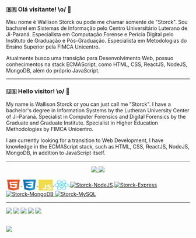### 🇧🇷 Olá visitante! \o/ 👋

Meu nome é Wallison Storck ou pode me chamar somente de "Storck". Sou bacharel em Sistemas de Informação pelo Centro Universitário Luterano de Ji-Paraná. Especialista em Computação Forense e Perícia Digital pelo Instituto de Graduação e Pós-Graduação. Especialista em Metodologias do Ensino Superior pela FIMCA Unicentro.

Atualmente busco uma transição para Desenvolvimento Web, possuo conhecimentos na stack ECMAScript, como HTML, CSS, ReactJS, NodeJS, MongoDB, além do próprio JavaScript.

---

### 🇺🇸 Hello visitor! \o/ 👋

My name is Wallison Storck or you can just call me "Storck". I have a bachelor's degree in Information Systems by the Lutheran University Center of Ji-Paraná. Specialist in Computer Forensics and Digital Forensics by the Graduate and Graduate Institute. Specialist in Higher Education Methodologies by FIMCA Unicentro.

I am currently looking for a transition to Web Development, I have knowledge in the ECMAScript stack, such as HTML, CSS, ReactJS, NodeJS, MongoDB, in addition to JavaScript itself.

---

<div align="center">
<a href="https://github.com/wallisonstorck">
<img height="180em" src="https://github-readme-stats.vercel.app/api?username=wallisonstorck&show_icons=true&theme=default&include_all_commits=true&count_private=true"/>
<img height="180em" src="https://github-readme-stats.vercel.app/api/top-langs/?username=wallisonstorck&layout=compact&langs_count=7&theme=default"/>
</div>

<div style="display: inline_block"><br>
<img align="center" alt="Storck-HTML" height="30" width="40" src="https://raw.githubusercontent.com/devicons/devicon/master/icons/html5/html5-original.svg">
<img align="center" alt="Storck-CSS" height="30" width="40" src="https://raw.githubusercontent.com/devicons/devicon/master/icons/css3/css3-original.svg">
<img align="center" alt="Storck-Js" height="30" width="40" src="https://raw.githubusercontent.com/devicons/devicon/master/icons/javascript/javascript-plain.svg">
<!-- <img align="center" alt="Storck-Ts" height="30" width="40" src="https://raw.githubusercontent.com/devicons/devicon/master/icons/typescript/typescript-plain.svg"> -->
<img align="center" alt="Storck-ReactJS" height="30" width="40" src="https://raw.githubusercontent.com/devicons/devicon/master/icons/react/react-original.svg">
<img align="center" alt="Storck-NodeJS" height="30" width="40" src="https://cdn.jsdelivr.net/gh/devicons/devicon/icons/nodejs/nodejs-original.svg">
<img align="center" alt="Storck-Express" height="30" width="40" src="https://cdn.jsdelivr.net/gh/devicons/devicon/icons/express/express-original-wordmark.svg">
<img align="center" alt="Storck-MongoDB" height="30" width="40" src="https://cdn.jsdelivr.net/gh/devicons/devicon/icons/mongodb/mongodb-original-wordmark.svg">
<img align="center" alt="Storck-MySQL" height="30" width="40" src="https://cdn.jsdelivr.net/gh/devicons/devicon/icons/mysql/mysql-original-wordmark.svg"> 
</div>
  
 ---
 
<div> 
<!-- <a href="" target="_blank"><img src="https://img.shields.io/badge/YouTube-FF0000?style=for-the-badge&logo=youtube&logoColor=white" target="_blank"></a> -->
<a href="https://instagram.com/wallison_storck" target="_blank"><img src="https://img.shields.io/badge/-Instagram-%23E4405F?style=for-the-badge&logo=instagram&logoColor=white" target="_blank"></a>
<a href="https://twitter.com/Wallison_Storck" target="_blank"><img src="https://img.shields.io/badge/Twitter-1DA1F2?style=for-the-badge&logo=twitter&logoColor=white" target="_blank"></a>
<a href="https://discordapp.com/users/Wallison%20Storck#1909" target="_blank"><img src="https://img.shields.io/badge/Discord-7289DA?style=for-the-badge&logo=discord&logoColor=white" target="_blank"></a>
<a href = "mailto:storck779@gmail.com"><img src="https://img.shields.io/badge/Gmail-D14836?style=for-the-badge&logo=gmail&logoColor=white" target="_blank"></a>
<a href="https://www.linkedin.com/in/wallisonstorck" target="_blank"><img src="https://img.shields.io/badge/-LinkedIn-%230077B5?style=for-the-badge&logo=linkedin&logoColor=white" target="_blank"></a>

</div>

<br>

![](https://komarev.com/ghpvc/?username=wallisonstorck&color=blue&style=flat)

